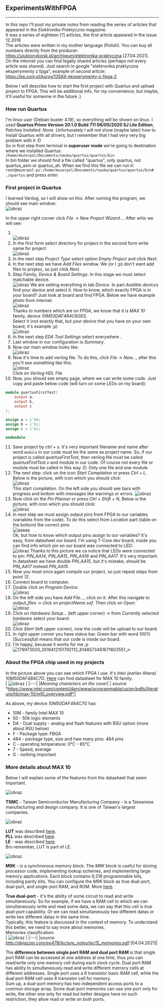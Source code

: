 ## ExperimentsWithFPGA 
_______________

In this repo I'll post my private notes from reading the series of articles that appeared in the *Elektronika Praktyczna* magazine. <br/>
It was a series of eighteen [?] articles, the first article appeared in the issue 12.2019 <br/>
The articles were written in my mother language (Polish). You can buy all numbers directly from the producer: https://ulubionykiosk.pl/archiwum/elektronika-praktyczna [27.04.2021]. <br/>
On the internet you can find legally shared articles (perhaps not every article was shared). Just search in google "elektronika praktyczna eksperymenty z fpga", example of second article: https://ep.com.pl/kursy/13584-eksperymenty-z-fpga-2 <br/>

Below I will describe how to start the first project with Quartus and upload project to FPGA. This will be additional info, for my convenience, but maybe, it'll useful for someone in the future :) <br/>

### How run Quartus
I'm linux user (Debian buster 4.19), so everything will be shown on linux. I used **Quartus Prime Version 20.1.0 Build 711 06/05/2020 SJ Lite Edition**, *Patches Installed: None*. Unfortunately I will not show (maybe later) how to install Quartus with all drivers, but I remember that I had very very big problem with it :D <br/>
So in first step from terminal in **superuser mode** we're going to destination where we installed Quartus: <br/>
`/home/mozerpol/Documents/nauka/quartus/quartus/bin` <br/>
In *bin* folder we should find a file called "quartus", only quartus, not quartus_asm or quartus_sh. When we find this file we can run it: <br/>
`root@mozerpol-pc:/home/mozerpol/Documents/nauka/quartus/quartus/bin# ./quartus` and press *enter* <br/>

### First project in Quartus
I learned Verilog, so I will show on this. After running the program, we should see main window: <br/>
![obraz](https://user-images.githubusercontent.com/43972902/116442136-704fe180-a852-11eb-9879-5698bf49f210.png)

In the upper right corner click *File* -> *New Project Wizard...*. After whis we will see: 
1. <br/> ![obraz](https://user-images.githubusercontent.com/43972902/116383619-4927ee80-a817-11eb-992a-ba1c37493f1a.png)
2. In the first form select directory for project in the second form write name for project <br/> ![obraz](https://user-images.githubusercontent.com/43972902/116384518-35c95300-a818-11eb-9d90-e7bb362fb77e.png)
3. In the next step *Project Type* select option *Empty Project* and click *Next*.
4. In the next step we have *Add Files* window. We (or I ;p) don't want add files to projesc, so just click *Next*.
5. Step *Family, Device & Board Settings*. In this stage we must select matchable device. <br/> ![obraz](https://user-images.githubusercontent.com/43972902/116385280-ef282880-a818-11eb-80c1-1c304f8ac655.png)
We are setting everything in tab *Device*. In part *Avalible devices* find your device and select it. How to know, which exactly FPGA is in your board? Just look at board and find FPGA. Below we have example photo from internet. <br/> ![obraz](https://user-images.githubusercontent.com/43972902/116386942-935e9f00-a81a-11eb-8a82-d5cf2c628b0d.png) <br/> Thanks to numbers which are on FPGA, we know that it is *MAX 10* family, device *10M50DAF484C6GES*. <br/>
Select it (not exactly that, but your device that you have on your own board, it's example ;p) <br/> ![obraz](https://user-images.githubusercontent.com/43972902/116388009-b2a9fc00-a81b-11eb-8d85-4bb95fb2ef0c.png)
6. In the next step *EDA Tool Settings* select everywhere *<None>*.
7. Last window in our configuration is *Summary*.
8. Now our main window looks like: <br/> ![obraz](https://user-images.githubusercontent.com/43972902/116389086-db7ec100-a81c-11eb-907b-888077490e4f.png)
9. Now it's time to add verilog file. To do this, click *File* -> *New...*, after this you'll see something like this: <br/> ![obraz](https://user-images.githubusercontent.com/43972902/116430487-2d3c4100-a847-11eb-9c78-c518dabbb872.png) <br/>
Click on *Verilog HDL File*
10. Now, you should see empty page, where we can write some code. Just copy and paste below code (will turn on some LEDs on my board): <br/>
```verilog
module quartusFirstTest(
    output a,
    output b,
    output c
);

assign a = 1'b0;
assign b = 1'b1;
assign c = 1'b1;

endmodule
```

11. Save project by *ctrl + s*. It's very important filename and name after word `module` in our code must be the same as project name. So, if our project is called *quartusFirstTest*, then verilog file must be called *quartusFirstTest.v* and module in our code. Of course not every file or module must be called in this way :D. Only one file and one module.
12. The next step: click on the icon *Start Compilation* or press *Ctrl + L*. Below is the picture, with icon which you should click: <br/>
![obraz](https://user-images.githubusercontent.com/43972902/116433590-f0257e00-a849-11eb-9dde-347f181e585e.png) <br/>
This start compilation. On the left side you should see bars with progress and bottom with messages like warnings or errors.
![obraz](https://user-images.githubusercontent.com/43972902/116432967-58c02b00-a849-11eb-96d8-e426a4ea881b.png)
13. Now click on the *Pin Planner* or press *Ctrl + Shift + N*, Below is the picture, with icon which you should click: <br/>
![obraz](https://user-images.githubusercontent.com/43972902/116435464-aa69b500-a84b-11eb-9b28-3e78ae14c10f.png)
14. In next step we must assign output pins from FPGA to our variables (variables from the code). To do this select from *Location* part (table on the bottom) the correct pins: <br/>
![aaaaa](https://user-images.githubusercontent.com/43972902/116443770-56af9980-a854-11eb-9406-316232d1bdee.png) <br/>
Ok, but how to know which output pins assign to our variables? It's easy, from datasheet our board. I'm using T-Core dev board, inside you can find info which pin on our board was connected to LED: <br/>
![obraz](https://user-images.githubusercontent.com/43972902/116444162-bb6af400-a854-11eb-9e5a-d7431ac0c8db.png) 
Thanks to this picture we ca notice that LEDs were connected to pin: *PIN_AA14*, *PIN_AA15*, *PIN_AA16* and *PIN_AA17*. It's very important. In datasheet we have double *PIN_AA15*, but it's mistake, should be *PIN_AA17* instead *PIN_AA15*.
15. Now you must once again compile our project, so just repeat steps from point *12*.
16. Connect board to computer.
17. Double click on *Program Device*: <br/>
![obraz](https://user-images.githubusercontent.com/43972902/116445346-18b37500-a856-11eb-9fbf-3f65570d53e8.png)
18. On  the left side you have *Add File...*, click on it. After this navigate to *output_files* -> click on *projectName.sof*. Then click on *Open*: <br/>
![obraz](https://user-images.githubusercontent.com/43972902/116445688-71830d80-a856-11eb-9582-6cfa82747312.png)
19. Click on *Hardware Setup...* (left upper corner) -> from *Currently selected hardware* select your board: <br/>
![obraz](https://user-images.githubusercontent.com/43972902/116446227-05ed7000-a857-11eb-80f8-03fe0b59aa98.png)
20. Click *Start* (left upper corner), now the code will be upload to our board.
21. In right upper corner you have status bar. Green bar with word *100% (Successful)* means that our code is inside our board.
22. I'm happy, because it works for me ;p <br/>
![179973020_3516412151792112_8148573461671603551_n](https://user-images.githubusercontent.com/43972902/116446954-c410f980-a857-11eb-8158-da1b11b2eeda.jpg)

### About the FPGA chip used in my projects
In the picture above you can see which FPGA I use. It's *Intel (earlier Altera) 10M50DAF484C7G*. [Here](#https://www.intel.com/content/dam/www/programmable/us/en/pdfs/literature/hb/max-10/m10_overview.pdf) can find datasheet for MAX 10 family. <br/>
| ![obraz](https://user-images.githubusercontent.com/43972902/116540518-8e692080-a8ea-11eb-852c-aa3f6f137b9f.png) |
|:--:|
|*Meaning characters on the cover*|
| source: *https://www.intel.com/content/dam/www/programmable/us/en/pdfs/literature/hb/max-10/m10_overview.pdf*|

As above, my device *10M50DAF484C7G* has:
- 10M - family Intel MAX 10
- 50 - 50k logic elements
- DA - Dual supply - analog and flash features with RSU option (more about RSU below)
- F - Package type: FBGA
- 484 - package type, size and haw many pins: 484 pins 
- C - operating temperature: 0°C - 85°C
- 7 - Speed, average
- G - nothing important

### More details about MAX 10
Below I will explain some of the features from the datasheet that seem important. <br/>

![obraz](https://user-images.githubusercontent.com/43972902/117030700-2eb2b100-ad00-11eb-8bf8-8904363aa483.png)

**TSMC** - Taiwan Semiconductor Manufacturing Company - is a Taiwanese manufacturing and design company. It is one of Taiwan's largest companies.

![obraz](https://user-images.githubusercontent.com/43972902/117031165-9cf77380-ad00-11eb-8e8b-7f47c2843ca7.png)

**LUT** was described [here](https://github.com/mozerpol/NotesFromLearning/tree/main/FPGAodPoczatkuDoKonca#lut). <br/>
**PLL** was described [here](https://github.com/mozerpol/NotesFromLearning/tree/main/FPGAodPoczatkuDoKonca#pll). <br/>
**LE** - was described [here](https://github.com/mozerpol/NotesFromLearning/tree/main/FPGAodPoczatkuDoKonca#logical-structure). <br/>
Bro remember, *LUT* is part of *LE*.

![obraz](https://user-images.githubusercontent.com/43972902/117031589-04152800-ad01-11eb-826d-6ed1656b141c.png)

**M9K** - is a synchronous memory block. The *M9K* block is useful for storing processor code, implementing lookup schemes, and implementing large memory applications. Each block contains 9,216 programmable bits, including parity bits. You can configure the *M9K* block as true dual-port, dual-port, and single-port RAM, and ROM. More [here](https://www.intel.com/content/www/us/en/programmable/quartushelp/17.0/reference/glossary/def_m9k.htm).

**True dual-port** - it's the ability of some circuit to read and write simultaneously. So for example, if we have a RAM cell to which we can simultaneously write and read some data, we can say that this cell is *true dual-port* capability. Or we can read simultaneously two different datas or write two different datas in the same time. <br/>
Typically, this feature is discussed in the context of memory. To understand this better, we need to say more about memories. <br/>
Memories classification: <br/>
| ![obraz](https://user-images.githubusercontent.com/43972902/117035618-d205c500-ad04-11eb-9eba-d451a9ba9526.png) |
|:--:|
|source: *http://dejazzer.com/ee478/lecture_notes/lec15_memories.pdf* [04.04.2021]|

The **difference between single port RAM and dual port RAM** is that single port RAM can be accessed at one address at one time, thus you can read/write only one memory cell during each clock cycle. Dual port RAM has ability to simultaneously read and write different memory cells at different addresses. Single port uses a 6 transistor basic RAM cell, while the dual port RAM cell uses 8 transistor cell for memory. <br/>
Sum up, a dual-port memory has two independent access ports to a common storage array. Some dual-port memories can use one port only for write, the other one only for read but better designs have no such restriction, they allow read or write on both ports.










